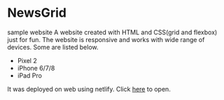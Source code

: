 # NewsGrid
sample website
A website created with HTML and CSS(grid and flexbox) just for fun.
The website is responsive and works with wide range of devices. Some are listed below.
* Pixel 2
* iPhone 6/7/8
* iPad Pro

It was deployed on web using netlify.
Click [here](https://newsgrid-sample-website.netlify.com/) to open.

